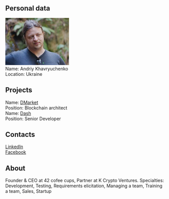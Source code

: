 ## Personal data
![andriy khavryuchenko photo](photo/andriy_khavryuchenko.jpg)  
Name:     Andriy Khavryuchenko  
Location: Ukraine
## Projects 
Name: [DMarket](../projects/dmarket.md)  
Position: Blockchain architect  
Name: [Dash](../projects/dash.md)  
Position: Senior Developer
## Contacts
[LinkedIn](https://www.linkedin.com/in/akhavr/)    
[Facebook](https://www.facebook.com/akhavr)
## About
Founder & CEO at 42 cofee cups, Partner at K Crypto Ventures. Specialties: Development, Testing, Requirements elicitation, Managing a team, Training a team, Sales, Startup
